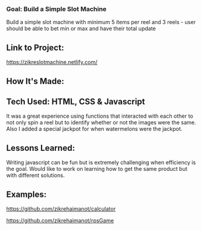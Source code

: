 ### Goal: Build a Simple Slot Machine

Build a simple slot machine with minimum 5 items per reel and 3 reels - user should be able to bet min or max and have their total update

## Link to Project:
https://zikreslotmachine.netlify.com/

## How It's Made:

## Tech Used: HTML, CSS &  Javascript

It was a great experience using functions that interacted with each other to not only spin a reel but to identify whether or not the images were the same. Also I added a special jackpot for when watermelons were the jackpot.

## Lessons Learned:

Writing javascript can be fun but is extremely challenging when efficiency is the goal. Would like to work on learning how to get the same product but with different solutions.

## Examples:

https://github.com/zikrehaimanot/calculator

https://github.com/zikrehaimanot/rpsGame
